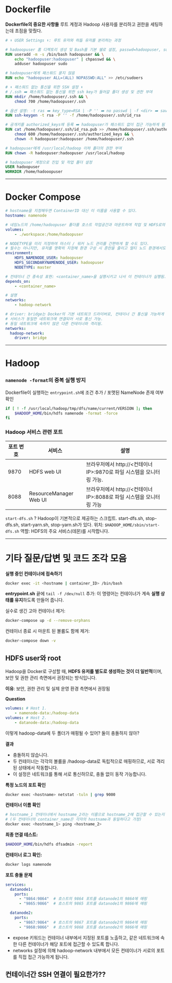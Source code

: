# Dockerfile 

**Dockerfile의 중요한 사항들**
루트 계정과 Hadoop 사용자를 분리하고 권한을 세팅하는데 초점을 맞췄다.
```dockerfile
# ⬇️ USER Settings ⬇️: 루트 유저와 하둡 유저를 분리하는 과정

# hadooopuser 홈 디렉토리 생성 및 Bash를 기본 쉘로 설정, passwd=hadoopuser, sudo permission 부여
RUN useradd -m -s /bin/bash hadoopuser && \
    echo "hadoopuser:hadoopuser" | chpasswd && \
    adduser hadoopuser sudo

# hadoopuser에게 패스워드 묻지 않음
RUN echo "hadoopuser ALL=(ALL) NOPASSWD:ALL" >> /etc/sudoers

# ⬇️ 패스워드 없는 통신을 위한 SSH 설정 ⬇️
# /.ssh ➡️ 패스워드 없는 통신을 위한 ssh key가 들어갈 폴더 생성 및 권한 부여
RUN mkdir /home/hadoopuser/.ssh && \
    chmod 700 /home/hadoopuser/.ssh

# 옵션 설명: -t ras ➡️ key_type=RSA | -P '' ➡️ no passwd | -f <dir> ➡️ save key to <dir>
RUN ssh-keygen -t rsa -P '' -f /home/hadoopuser/.ssh/id_rsa 

# 공개키를 authorized_keys에 등록 ➡️ hadoopuser가 패스워드 없이 접근 가능하게 됨
RUN cat /home/hadoopuser/.ssh/id_rsa.pub >> /home/hadoopuser/.ssh/authorized_keys && \
    chmod 600 /home/hadoopuser/.ssh/authorized_keys && \
    chown -R hadoopuser:hadoopuser /home/hadoopuser/.ssh

# hadoopuser에게 /usr/local/hadoop 이하 폴더의 권한 부여
RUN chown -R hadoopuser:hadoopuser /usr/local/hadoop

# hadoopuser 계정으로 진입 및 작업 폴더 설정
USER hadoopuser
WORKDIR /home/hadooopuser
```

---
# Docker Compose

```yaml
# hostname을 지정해두면 ContainerID 대신 이 이름을 사용할 수 있다.
hostname: namenode

# 네임노드의 /home/hadoopuser 폴더를 호스트 작업공간과 마운트하여 작업 및 HDFS로의 전송을 간편하게 한다.
volumes:
    - ./workspace:/home/hadoopuser

# NODETYPE을 미리 지정하여 마스터 / 워커 노드 관리를 간편하게 할 수도 있다.    
# 필수는 아니지만, 유저를 명확히 지정해 환경 구성 시 혼란을 줄이고 멀티 노드 환경에서도 일관성을 유지할 수 있다.
environment:
    HDFS_NAMENODE_USER: hadoopuser
    HDFS_SECONDARYNAMENODE_USER: hadoopuser
    NODETYPE: master

# 컨테이너 간 종속성 표현: <container_name>을 실행시키고 나서 이 컨테이너가 실행됨. 종료 시 그 반대.
depends_on:
    - <container_name>

# 설명
networks:
    - hadoop-network

# driver: bridge는 Docker의 기본 네트워크 드라이버로, 컨테이너 간 통신을 가능하게 한다.
# 서비스가 동일한 네트워크에 연결되어 서로 통신 가능.
# 동일 네트워크에 속하지 않은 다른 컨테이너와 격리됨.
networks:
  hadoop-network:
    driver: bridge
```

---
# Hadoop

### ```namenode -format```의 중복 실행 방지
Dockerfile이 실행하는 ```entrypoint.sh```에 조건 추가 / 포맷된 NameNode 존재 여부 확인
```bash
if [ ! -f /usr/local/hadoop/tmp/dfs/name/current/VERSION ]; then
    $HADOOP_HOME/bin/hdfs namenode -format -force
fi
```

### Hadoop 서비스 관련 포트
|포트 번호  |서비스     |설명       |
|---        |---        |---        |
|9870       |HDFS web UI| 브라우저에서 http://<컨테이너 IP>:9870로 파일 시스템을 모니터링 가능. |
|8088       |ResourceManager Web UI  |브라우저에서 http://<컨테이너 IP>:8088로 파일 시스템을 모니터링 가능           |

```start-dfs.sh``` ? 
Hadoop이 기본적으로 제공하는 스크립트.
start-dfs.sh, stop-dfs.sh, start-yarn.sh, stop-yarn.sh가 있다.
위치: ```$HADOOP_HOME/sbin/start-dfs.sh```
역할: HDFS의 주요 서비스(데몬)를 시작합니다.

---
# 기타 질문/답변 및 코드 조각 모음

**실행 중인 컨테이너에 접속하기**
```bash
docker exec -it <hostname | container_ID> /bin/bash
```

**entrypoint.sh** 끝에 ```tail -f /dev/null``` 추가:
이 명령어는 컨테이너가 계속 **실행 상태를 유지**하도록 만들어 줍니다. 

실수로 생긴 고아 컨테이너 제거:
```bash
docker-compose up -d --remove-orphans
```

컨테이너 종료 시 마운트 된 볼륨도 함께 제거:
```bash
docker-compose down -v
```

## HDFS user와 root
Hadoop을 Docker로 구성할 때, **HDFS 유저를 별도로 생성하는 것이 더 일반적**이며, 보안 및 권한 관리 측면에서 권장되는 방식입니다.

**이유**:
보안, 권한 관리 및 실제 운영 환경 측면에서 권장됨


**Question**
``` yaml
volumes: # Host 1.
    - namenode-data:/hadoop-data
volumes: # Host 2.
    - datanode-data:/hadoop-data
```
이렇게 hadoop-data에 두 폴더가 매핑될 수 있어? 둘이 충돌하지 않아?

**결과**
* 충돌하지 않습니다.
* 두 컨테이너는 각각의 볼륨을 /hadoop-data로 독립적으로 매핑하므로, 서로 격리된 상태에서 작동합니다.
* 이 설정은 네트워크를 통해 서로 통신하므로, 충돌 없이 동작 가능합니다.

**특정 노드의 포트 확인**
```bash
docker exec <hostname> netstat -tuln | grep 9000
```

**컨테이너 이름 확인**
```bash
# hostname_1 컨테이너에서 hostname_2라는 이름으로 hostname_2에 접근할 수 있는지 확인합니다:
# (두 컨테이너의 container_name은 각자의 hostname과 동일하다고 가정)
docker exec <hostname_1> ping <hostname_2>
```

**최종 연결 테스트:**
```bash
$HADOOP_HOME/bin/hdfs dfsadmin -report
```

**컨테이너 로그 확인:**
```bash
docker logs namenode
```

**포트 충돌 문제**
```yaml
services:
  datanode1:
    ports:
      - "9864:9864"  # 호스트의 9864 포트를 datanode1의 9864에 매핑
      - "9865:9866"  # 호스트의 9865 포트를 datanode1의 9866에 매핑

  datanode2:
    ports:
      - "9867:9864"  # 호스트의 9867 포트를 datanode2의 9864에 매핑
      - "9868:9866"  # 호스트의 9868 포트를 datanode2의 9866에 매핑
```
* expose 키워드는 컨테이너 내부에서 지정된 포트를 노출하고, 같은 네트워크에 속한 다른 컨테이너가 해당 포트에 접근할 수 있도록 합니다.
  <br>
* networks 설정에 의해 hadoop-network 내부에서 모든 컨테이너가 서로의 포트를 직접 접근 가능하게 됩니다.

## 컨테이너간 SSH 연결이 필요한가??
